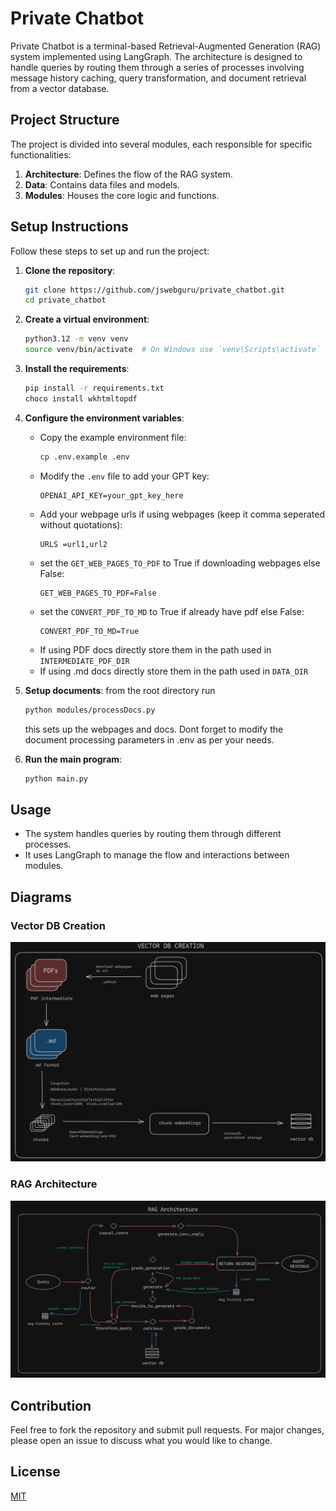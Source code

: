 # Private Chatbot

Private Chatbot is a terminal-based Retrieval-Augmented Generation (RAG) system implemented using LangGraph. The architecture is designed to handle queries by routing them through a series of processes involving message history caching, query transformation, and document retrieval from a vector database.

## Project Structure

The project is divided into several modules, each responsible for specific functionalities:
1. **Architecture**: Defines the flow of the RAG system.
2. **Data**: Contains data files and models.
3. **Modules**: Houses the core logic and functions.

## Setup Instructions

Follow these steps to set up and run the project:

1. **Clone the repository**:
   ```sh
   git clone https://github.com/jswebguru/private_chatbot.git
   cd private_chatbot
   ```

2. **Create a virtual environment**:
   ```sh
   python3.12 -m venv venv
   source venv/bin/activate  # On Windows use `venv\Scripts\activate`
   ```

3. **Install the requirements**:
   ```sh
   pip install -r requirements.txt
   choco install wkhtmltopdf
   ```

4. **Configure the environment variables**:
   - Copy the example environment file:
      ```sh
      cp .env.example .env
      ```
   - Modify the `.env` file to add your GPT key:
      ```env
      OPENAI_API_KEY=your_gpt_key_here
      ```
   - Add your webpage urls if using webpages (keep it comma seperated without quotations):
      ```env
      URLS =url1,url2
      ```
   - set the `GET_WEB_PAGES_TO_PDF` to True if downloading webpages else False:
      ```env
      GET_WEB_PAGES_TO_PDF=False

      ```
   - set the `CONVERT_PDF_TO_MD` to True if already have pdf else False:
      ```env
      CONVERT_PDF_TO_MD=True

      ```
   - If using PDF docs directly store them in the path used in `INTERMEDIATE_PDF_DIR`
   - If using .md docs directly store them in the path used in `DATA_DIR`


5. **Setup documents**:
   from the root directory run
   ```sh
   python modules/processDocs.py
   ```
   this sets up the webpages and docs. Dont forget to modify the document processing parameters in .env as per your needs.


6. **Run the main program**:
   ```sh
   python main.py
   ```

## Usage

- The system handles queries by routing them through different processes.
- It uses LangGraph to manage the flow and interactions between modules.

## Diagrams

### Vector DB Creation
![Vector DB Creation](https://github.com/jswebguru/private_chatbot/raw/main/architecture/vectordb_creation.png)

### RAG Architecture
![RAG Architecture](https://github.com/jswebguru/private_chatbot/raw/main/architecture/RAG.png)


## Contribution

Feel free to fork the repository and submit pull requests. For major changes, please open an issue to discuss what you would like to change.

## License

[MIT](https://choosealicense.com/licenses/mit/)

